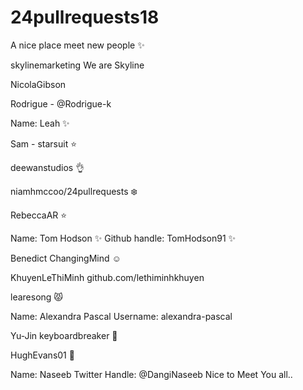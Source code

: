 # 24pullrequests18
 
A nice place meet new people :sparkles:


skylinemarketing We are Skyline

NicolaGibson

Rodrigue - @Rodrigue-k

Name: Leah :sparkles:

Sam - starsuit :star:

deewanstudios  :ok_hand:

niamhmccoo/24pullrequests :snowflake:

RebeccaAR :star:

Name: Tom Hodson :sparkles:
Github handle: TomHodson91 :sparkles:

Benedict ChangingMind :relaxed:

KhuyenLeThiMinh github.com/lethiminhkhuyen

learesong :pouting_cat: 

Name: Alexandra Pascal Username: alexandra-pascal 

Yu-Jin keyboardbreaker :eggplant:



HughEvans01 :chicken:


Name: Naseeb
Twitter Handle: @DangiNaseeb 
Nice to Meet You all..
